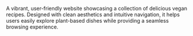 A vibrant, user-friendly website showcasing a collection of delicious vegan recipes. Designed with clean aesthetics and intuitive navigation, it helps users easily explore plant-based dishes while providing a seamless browsing experience.
